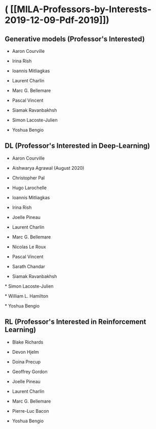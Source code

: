 # ( [[MILA-Professors-by-Interests-2019-12-09-Pdf-2019]])


Generative models (Professor's Interested)
------------------------------------------

* Aaron Courville

* Irina Rish

* Ioannis Mitliagkas

* Laurent Charlin

* Marc G. Bellemare

* Pascal Vincent

* Siamak Ravanbakhsh

* Simon Lacoste-Julien

* Yoshua Bengio


DL (Professor's Interested in Deep-Learning)
--------------------------------------------

  

* Aaron Courville

* Aishwarya Agrawal (August 2020)

* Christopher Pal

* Hugo Larochelle

* Ioannis Mitliagkas

* Irina Rish

* Joelle Pineau

* Laurent Charlin

* Marc G. Bellemare

* Nicolas Le Roux

* Pascal Vincent

* Sarath Chandar

* Siamak Ravanbakhsh

\* Simon Lacoste-Julien

\* William L. Hamilton

\* Yoshua Bengio


RL (Professor's Interested in Reinforcement Learning)
-----------------------------------------------------

* Blake Richards

* Devon Hjelm

* Doina Precup

* Geoffrey Gordon

* Joelle Pineau

* Laurent Charlin

* Marc G. Bellemare

* Pierre-Luc Bacon

* Yoshua Bengio



